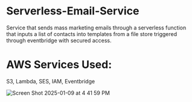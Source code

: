 # Serverless-Email-Service
Service that sends mass marketing emails through a serverless function that inputs a list of contacts into templates from a file store triggered through eventbridge with secured access. 

# AWS Services Used:
S3, Lambda, SES, IAM, Eventbridge

![Screen Shot 2025-01-09 at 4 41 59 PM](https://github.com/user-attachments/assets/228a2fc4-785d-4748-abc3-d19548a6abc7)
